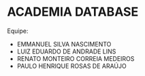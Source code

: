 # ACADEMIA DATABASE

Equipe:
 - EMMANUEL SILVA NASCIMENTO
 - LUIZ EDUARDO DE ANDRADE LINS
 - RENATO MONTEIRO CORREIA MEDEIROS
 - PAULO HENRIQUE ROSAS DE ARAÚJO 
